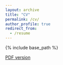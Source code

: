 ```yaml
---
layout: archive
title: "CV"
permalink: /cv/
author_profile: true
redirect_from:
  - /resume
---
```


{% include base_path %}

[PDF version](https://sanyabt.github.io/files/Resume.pdf)
